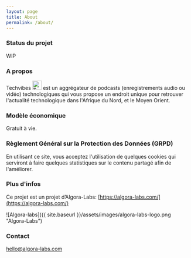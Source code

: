 ```yaml
---
layout: page
title: About
permalink: /about/
---
```


### Status du projet

WIP

### A propos

Techvibes <img src="{{ site.baseurl }}/favicon.png" alt="Techvibes Podcasts" width="25"/> est un aggrégateur de podcasts (enregistrements audio ou vidéo) technologiques qui vous propose un endroit unique pour retrouver l'actualité technologique dans l'Afrique du Nord, et le Moyen Orient.

### Modèle économique

Gratuit à vie.

### Règlement Général sur la Protection des Données (GRPD)

En utilisant ce site, vous acceptez l'utilisation de quelques cookies qui serviront à faire quelques statistiques sur le contenu partagé afin de l'améliorer.

### Plus d'infos

Ce projet est un projet d’Algora-Labs: [https://algora-labs.com/](https://algora-labs.com/)

![Algora-labs]({{ site.baseurl }}/assets/images/algora-labs-logo.png "Algora-Labs")

### Contact

[hello@algora-labs.com](mailto:hello@algora-labs.com)
